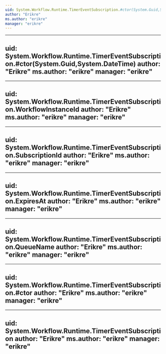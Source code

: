 ```yaml
---
uid: System.Workflow.Runtime.TimerEventSubscription.#ctor(System.Guid,System.Guid,System.DateTime)
author: "Erikre"
ms.author: "erikre"
manager: "erikre"
---
```


---
uid: System.Workflow.Runtime.TimerEventSubscription.#ctor(System.Guid,System.DateTime)
author: "Erikre"
ms.author: "erikre"
manager: "erikre"
---

---
uid: System.Workflow.Runtime.TimerEventSubscription.WorkflowInstanceId
author: "Erikre"
ms.author: "erikre"
manager: "erikre"
---

---
uid: System.Workflow.Runtime.TimerEventSubscription.SubscriptionId
author: "Erikre"
ms.author: "erikre"
manager: "erikre"
---

---
uid: System.Workflow.Runtime.TimerEventSubscription.ExpiresAt
author: "Erikre"
ms.author: "erikre"
manager: "erikre"
---

---
uid: System.Workflow.Runtime.TimerEventSubscription.QueueName
author: "Erikre"
ms.author: "erikre"
manager: "erikre"
---

---
uid: System.Workflow.Runtime.TimerEventSubscription.#ctor
author: "Erikre"
ms.author: "erikre"
manager: "erikre"
---

---
uid: System.Workflow.Runtime.TimerEventSubscription
author: "Erikre"
ms.author: "erikre"
manager: "erikre"
---
